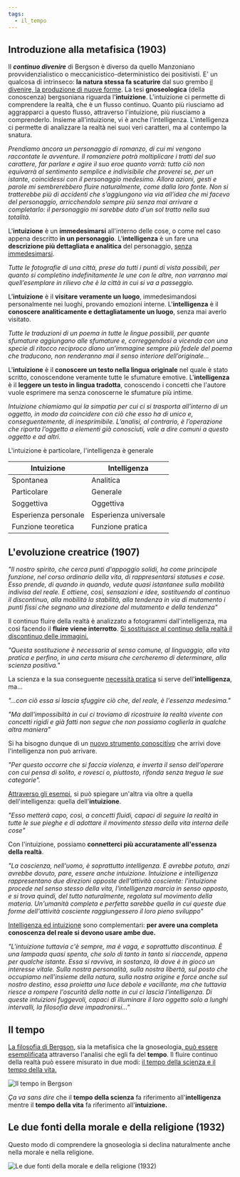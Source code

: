 ```yaml
---
tags:
  - il_tempo
---
```

## Introduzione alla metafisica (1903)

Il ***continuo divenire*** di Bergson è diverso da quello Manzoniano provvidenzialistico o meccanicistico-deterministico dei positivisti. E' un qualcosa di intrinseco: **la natura stessa fa scaturire** dal suo grembo <u>il divenire, la produzione di nuove forme</u>. La tesi **gnoseologica** (della conoscenza) bergsoniana riguarda l'**intuizione**. L'intuizione ci permette di comprendere la realtà, che è un flusso continuo. Quanto più riusciamo ad aggrapparci a questo flusso, attraverso l'intuizione, più riusciamo a comprenderlo. Insieme all'intuizione, vi è anche l'intelligenza. L'intelligenza ci permette di analizzare la realtà nei suoi veri caratteri, ma al contempo la snatura. 

*Prendiamo ancora un personaggio di romanzo, di cui mi vengono raccontate le avventure. Il romanziere potrà moltiplicare i tratti del suo carattere, far parlare e agire il suo eroe quanto vorrà: tutto ciò non equivarrà al sentimento semplice e indivisibile che proverei se, per un istante, coincidessi con il personaggio medesimo. Allora azioni, gesti e parole mi sembrerebbero fluire naturalmente, come dalla loro fonte. Non si tratterebbe più di accidenti che s’aggiungono via via all’idea che mi facevo del personaggio, arricchendolo sempre più senza mai arrivare a completarlo: il personaggio mi sarebbe dato d’un sol tratto nella sua totalità.*

L'**intuizione** è un **immedesimarsi** all'interno delle cose, o come nel caso appena descritto **in un personaggio**. 
L'**intelligenza** è un fare una **descrizione più dettagliata e analitica** del personaggio, <u>senza immedesimarsi</u>.

*Tutte le fotografie di una città, prese da tutti i punti di vista possibili, per quanto si completino indefinitamente le une con le altre, non varranno mai quell’esemplare in rilievo che è la città in cui si va a passeggio.*

L'**intuizione** è il **visitare veramente un luogo**, immedesimandosi personalmente nei luoghi, provando emozioni interne.
L'**intelligenza** è il **conoscere analiticamente e dettagliatamente un luogo**, senza mai averlo visitato.

*Tutte le traduzioni di un poema in tutte le lingue possibili, per quante sfumature aggiungano alle sfumature e, correggendosi a vicenda con una specie di ritocco reciproco diano un’immagine sempre più fedele del poema che traducono, non renderanno mai il senso interiore dell’originale…*

L'**intuizione** è il **conoscere un testo nella lingua originale** nel quale è stato scritto, conoscendone veramente tutte le sfumature emotive.
L'**intelligenza** è il **leggere un testo in lingua tradotta**, conoscendo i concetti che l'autore vuole esprimere ma senza conoscerne le sfumature più intime.

*Intuizione chiamiamo qui la simpatia per cui ci si trasporta all’interno di un oggetto, in modo da coincidere con ciò che esso ha di unico e, conseguentemente, di inesprimibile. L’analisi, al contrario, è l’operazione che riporta l’oggetto a elementi già conosciuti, vale a dire comuni a questo oggetto e ad altri.*

L'intuizione è particolare, l'intelligenza è generale

| Intuizione           | Intelligenza          |
| -------------------- | --------------------- |
| Spontanea            | Analitica             |
| Particolare          | Generale              |
| Soggettiva           | Oggettiva             |
| Esperienza personale | Esperienza universale |
| Funzione teoretica   | Funzione pratica      |

## L'evoluzione creatrice (1907)

*"Il nostro spirito, che cerca punti d'appoggio solidi, ha come principale funzione, nel corso ordinario della vita, di rappresentarsi statuses e cose. Esso prende, di quando in quando, vedute quasi istantanee sulla mobilità indivisa del reale. E ottiene, così, sensazioni e idee, sostituendo al continuo il discontinuo, alla mobilità la stabilità, alla tendenza in via di mutamento i punti fissi che segnano una direzione del mutamento e della tendenza"*

Il continuo fluire della realtà è analizzato a fotogrammi dall'intelligenza, ma così facendo il **fluire viene interrotto**. <u>Si sostituisce al continuo della realtà il discontinuo delle immagini. </u>

*"Questa sostituzione è necessaria al senso comune, al linguaggio, alla vita pratica e perfino, in una certa misura che cercheremo di determinare, alla scienza positiva."*

La scienza e la sua conseguente <u>necessità pratica</u> si serve dell'**intelligenza**, ma…

*"…con ciò essa si lascia sfuggire ciò che, del reale, è l'essenza medesima."*

*"Ma dall'impossibiltà in cui ci troviamo di ricostruire la realtà vivente con concetti rigidi e già fatti non segue che non possiamo coglierla in qualche altra maniera"*

Si ha bisogno dunque di un <u>nuovo strumento conoscitivo</u> che arrivi dove l'intelligenza non può arrivare.

*"Per questo occorre che si faccia violenza, e inverta il senso dell'operare con cui pensa di solito, e rovesci o, piuttosto, rifonda senza tregua le sue categorie".* 

<u>Attraverso gli esempi</u>, si può spiegare un'altra via oltre a quella dell'intelligenza: quella dell'**intuizione**.  

*"Esso metterà capo, così, a concetti fluidi, capaci di seguire la realtà in tutte le sue pieghe e di adottare il movimento stesso della vita interna delle cose"*

Con l'intuizione, possiamo **connetterci più accuratamente all'essenza della realtà**. 

*"La coscienza, nell'uomo, è soprattutto intelligenza. E avrebbe potuto, anzi avrebbe dovuto, pare, essere anche intuizione. Intuizione e intelligenza rappresentano due direzioni opposte dell'attività cosciente: l'intuizione procede nel senso stesso della vita, l'intelligenza marcia in senso opposto, e si trova quindi, del tutto naturalmente, regolata sul movimento della materia. Un'umanità completa e perfetta sarebbe quella in cui queste due forme dell'attività cosciente raggiungessero il loro pieno sviluppo"*

<u>Intelligenza ed intuizione</u> sono complementari: **per avere una completa conoscenza del reale si devono usare ambe due.**

*"L'intuizione tuttavia c'è sempre, ma è vaga, e soprattutto discontinua. È una lampada quasi spenta, che solo di tanto in tanto si riaccende, appena per qualche istante. Essa si ravviva, in sostanza, là dove è in gioco un interesse vitale. Sulla nostra personalità, sulla nostra libertà, sul posto che occupiamo nell'insieme della natura, sulla nostra origine e force anche sul nostro destino, essa proietta una luce debole e vacillante, ma che tuttavia riesce a rompere l'oscurità della notte in cui ci lascia l'intelligenza. Di queste intuizioni fuggevoli, capaci di illuminare il loro oggetto solo a lunghi intervalli, la filosofia deve impadronirsi…"*

## Il tempo

<u>La filosofia di Bergson</u>, sia la metafisica che la gnoseologia,<u> può essere esemplificata</u> attraverso l'analisi che egli fa del **tempo**. 
Il fluire continuo della realtà può essere misurato in due modi: <u>il tempo della scienza e il tempo della vita. </u>

![Il tempo in Bergson](https://i.imgur.com/PQhYFnQ.png)

*Ça va sans dire* che il **tempo della scienza** fa riferimento all'**intelligenza** mentre il **tempo della vita** fa riferimento all'**intuizione.**

## Le due fonti della morale e della religione (1932)

Questo modo di comprendere la gnoseologia si declina naturalmente anche nella morale e nella religione. 

![Le due fonti della morale e della religione (1932)](https://i.imgur.com/XTt0NI0.png)
